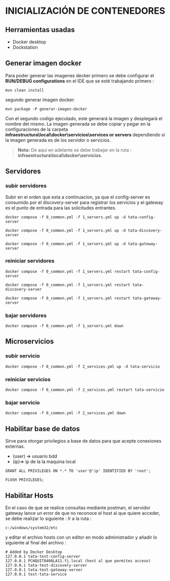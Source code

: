 # INICIALIZACIÓN DE CONTENEDORES

## Herramientas usadas
- Docker desktop
-  Dockstation 

## Generar imagen docker
Para poder generar las imagenes decker primero se debe configurar el **RUN/DEBUG configurations** en el IDE que se esté trabajando primero :
```
mvn clean install
```
segundo generar imagen docker:
```
mvn package -P generar-imagen-docker
```
Con el segundo codigo ejecutado, este generará la imagen y desplegará el nombre del mismo.
La imagen generada se debe copiar y pegar en la configuraciones de la carpeta  **infraestructura\local\docker\servicios\services or servers**
dependiendo si la imagen generada es de los servidor o servicios.

> **Nota:** De aquí en adelante se debe trabajar en la ruta : **infraestructura\local\docker\servicios**.

## Servidores

### subir servidores
Subir en el orden que esta a continuacíon, ya que el config-server es consumido por el discovery-server para registrar los servicios y el gateway es el punto de entrada para las solicitudes entrantes.
```
docker compose -f 0_common.yml -f 1_servers.yml up -d tata-config-server
```
```
docker compose -f 0_common.yml -f 1_servers.yml up -d tata-discovery-server
```
```
docker compose -f 0_common.yml -f 1_servers.yml up -d tata-gateway-server
```
### reiniciar servidores
```
docker compose -f 0_common.yml -f 1_servers.yml restart tata-config-server
```
```
docker compose -f 0_common.yml -f 1_servers.yml restart tata-discovery-server
```
```
docker compose -f 0_common.yml -f 1_servers.yml restart tata-gateway-server
```
### bajar servidores
```
docker compose -f 0_common.yml -f 1_servers.yml down
```

## Microservicios

### subir servicio
```
docker compose -f 0_common.yml -f 2_services.yml up -d tata-servicio
```
### reiniciar servicios
```
docker compose -f 0_common.yml -f 2_services.yml restart tata-servicio
```
### bajar servicio
```
docker compose -f 0_common.yml -f 2_services.yml down
```
## Habilitar base de datos
Sirve para otorgar privilegios a base de datos para que acepte conexiones externas.
- (user) => usuario bdd
- (ip)=> ip de la la maquina local
```
GRANT ALL PRIVILEGES ON *.* TO 'user'@'ip' IDENTIFIED BY 'root';

FLUSH PRIVILEGES;
```
 ## Habilitar Hosts
 En el caso de que se realice consultas mediante postman, el servidor gateway lance un error de que no reconoce el host al que quiere acceder, se debe realizar lo siguiente : 
 Ir a la ruta : 
 ```
 c:/windows/system32/etc
 ```
  y editar el archivo hosts con un editor en modo administrador
 y añadir lo siguiente al final del archivo :
  ```
 # Added by Docker Desktop
127.0.0.1 tata-test-config-server
127.0.0.1 PCHQUIT0408LA11.fj.local (host al que permites acceso)
127.0.0.1 tata-test-discovery-server
127.0.0.1 tata-test-gateway-server
127.0.0.1 test-tata-service 
  ```
